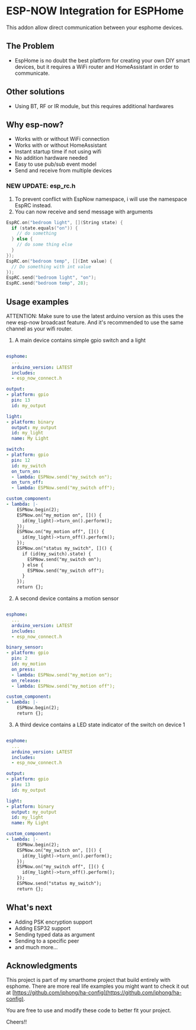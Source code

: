 # ESP-NOW Integration for ESPHome
This addon allow direct communication between your esphome devices.

## The Problem
* EspHome is no doubt the best platform for creating your own DIY smart devices, but it requires a WiFi router and HomeAssistant in order to communicate.

## Other solutions
* Using BT, RF or IR module, but this requires additional hardwares

## Why esp-now?
* Works with or without WiFi connection
* Works with or without HomeAssistant
* Instant startup time if not using wifi
* No addition hardware needed
* Easy to use pub/sub event model
* Send and receive from multiple devices

### NEW UPDATE: esp_rc.h

1. To prevent conflict with EspNow namespace, i will use the namespace EspRC instead.
2. You can now receive and send message with arguments

```c++
EspRC.on("bedroom light", [](String state) {
  if (state.equals("on")) {
    // do something
  } else {
    // do some thing else
  }
});
EspRC.on("bedroom temp", [](Int value) {
  // Do something with int value
});
EspRC.send("bedroom light", "on");
EspRC.send("bedroom temp", 28);

```


## Usage examples

ATTENTION: Make sure to use the latest arduino version as this uses the new esp-now broadcast feature. And it's recommended to use the same channel as your wifi router.

1. A main device contains simple gpio switch and a light

```yaml

esphome:
  ...
  arduino_version: LATEST
  includes:
  - esp_now_connect.h

output:
- platform: gpio
  pin: 13
  id: my_output

light:
- platform: binary
  output: my_output
  id: my_light
  name: My Light

switch:
- platform: gpio
  pin: 12
  id: my_switch
  on_turn_on:
  - lambda: ESPNow.send("my_switch on");
  on_turn_off:
  - lambda: ESPNow.send("my_switch off");

custom_component:
- lambda: |-
    ESPNow.begin(2);
    ESPNow.on("my_motion on", []() {
      id(my_light)->turn_on().perform();
    });
    ESPNow.on("my_motion off", []() {
      id(my_light)->turn_off().perform();
    });
    ESPNow.on("status my_switch", []() {
      if (id(my_switch).state) {
        ESPNow.send("my_switch on");
      } else {
        ESPNow.send("my_switch off");
      }
    });
    return {};

```

2. A second device contains a motion sensor

```yaml

esphome:
  ...
  arduino_version: LATEST
  includes:
  - esp_now_connect.h

binary_sensor:
- platform: gpio
  pin: 2
  id: my_motion
  on_press:
  - lambda: ESPNow.send("my_motion on");
  on_release:
  - lambda: ESPNow.send("my_motion off");

custom_component:
- lambda: |-
    ESPNow.begin(2);
    return {};

```

3. A third device contains a LED state indicator of the switch on device 1

```yaml

esphome:
  ...
  arduino_version: LATEST
  includes:
  - esp_now_connect.h

output:
- platform: gpio
  pin: 13
  id: my_output

light:
- platform: binary
  output: my_output
  id: my_light
  name: My Light

custom_component:
- lambda: |-
    ESPNow.begin(2);
    ESPNow.on("my_switch on", []() {
      id(my_light)->turn_on().perform();
    });
    ESPNow.on("my_switch off", []() {
      id(my_light)->turn_off().perform();
    });
    ESPNow.send("status my_switch");
    return {};

```

## What's next

* Adding PSK encryption support
* Adding ESP32 support
* Sending typed data as argument
* Sending to a specific peer
* and much more...

## Acknowledgments

This project is part of my smarthome project that build entirely with esphome. There are more real life examples you might want to check it out at [https://github.com/iphong/ha-config](https://github.com/iphong/ha-config).

You are free to use and modify these code to better fit your project.

Cheers!!
